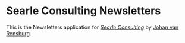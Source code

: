 
# Searle Consulting Newsletters

This is the Newsletters application for
[*Searle Consulting*](http://www.searleconsulting.com/) 
by [Johan van Rensburg](http://www.searleconsulting.com/).